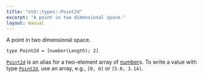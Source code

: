```yaml
---
title: "std::types::Point2d"
excerpt: "A point in two dimensional space."
layout: manual
---
```


A point in two dimensional space.

```kcl
type Point2d = [number(Length); 2]
```

[`Point2d`](/docs/kcl/types/std-types-Point2d) is an alias for a two-element array of [number](/docs/kcl/types/number)s. To write a value
with type [`Point2d`](/docs/kcl/types/std-types-Point2d), use an array, e.g., `[0, 0]` or `[5.0, 3.14]`.



